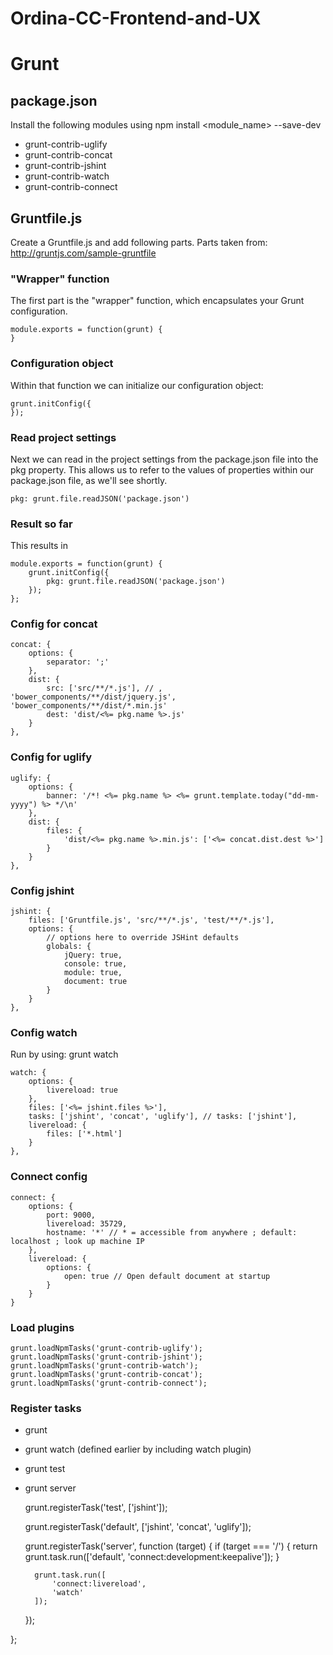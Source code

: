 Ordina-CC-Frontend-and-UX
=========================

# Grunt

## package.json

Install the following modules using npm install <module_name> --save-dev

- grunt-contrib-uglify
- grunt-contrib-concat
- grunt-contrib-jshint
- grunt-contrib-watch
- grunt-contrib-connect

## Gruntfile.js

Create a Gruntfile.js and add following parts.
Parts taken from: http://gruntjs.com/sample-gruntfile

### "Wrapper" function

The first part is the "wrapper" function, which encapsulates your Grunt configuration.

    module.exports = function(grunt) {
    }

### Configuration object

Within that function we can initialize our configuration object:

    grunt.initConfig({
    });
    
### Read project settings

Next we can read in the project settings from the package.json file into the pkg property. This allows us to refer to the values of properties within our package.json file, as we'll see shortly.

    pkg: grunt.file.readJSON('package.json')

### Result so far

This results in

    module.exports = function(grunt) {
        grunt.initConfig({
            pkg: grunt.file.readJSON('package.json')
        });
    };

### Config for concat

    concat: {
        options: {
            separator: ';'
        },
        dist: {
            src: ['src/**/*.js'], // , 'bower_components/**/dist/jquery.js', 'bower_components/**/dist/*.min.js'
            dest: 'dist/<%= pkg.name %>.js'
        }
    },

### Config for uglify

    uglify: {
        options: {
            banner: '/*! <%= pkg.name %> <%= grunt.template.today("dd-mm-yyyy") %> */\n'
        },
        dist: {
            files: {
                'dist/<%= pkg.name %>.min.js': ['<%= concat.dist.dest %>']
            }
        }
    },
        
### Config jshint

    jshint: {
        files: ['Gruntfile.js', 'src/**/*.js', 'test/**/*.js'],
        options: {
            // options here to override JSHint defaults
            globals: {
                jQuery: true,
                console: true,
                module: true,
                document: true
            }
        }
    },
    
### Config watch

Run by using: grunt watch

    watch: {
        options: {
            livereload: true
        },
        files: ['<%= jshint.files %>'],
        tasks: ['jshint', 'concat', 'uglify'], // tasks: ['jshint'], 
        livereload: {
            files: ['*.html']
        }
    },

### Connect config

    connect: {
        options: {
            port: 9000,
            livereload: 35729,
            hostname: '*' // * = accessible from anywhere ; default: localhost ; look up machine IP
        },
        livereload: { 
            options: {
                open: true // Open default document at startup
            }
        }
    }

### Load plugins

    grunt.loadNpmTasks('grunt-contrib-uglify');
    grunt.loadNpmTasks('grunt-contrib-jshint');
    grunt.loadNpmTasks('grunt-contrib-watch');
    grunt.loadNpmTasks('grunt-contrib-concat');
    grunt.loadNpmTasks('grunt-contrib-connect');

### Register tasks

- grunt
- grunt watch (defined earlier by including watch plugin)
- grunt test
- grunt server

    grunt.registerTask('test', ['jshint']);

    grunt.registerTask('default', ['jshint', 'concat', 'uglify']);

    grunt.registerTask('server', function (target) {
        if (target === '/') {
            return grunt.task.run(['default', 'connect:development:keepalive']);
        }

        grunt.task.run([
            'connect:livereload',
            'watch'
        ]);
    });

};